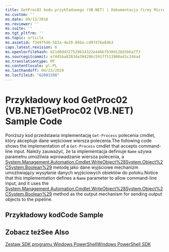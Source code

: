 ```yaml
---
title: GetProc02 kodu przykładowego (VB.NET) | Dokumentacja firmy Microsoft
ms.custom: ''
ms.date: 09/13/2016
ms.reviewer: ''
ms.suite: ''
ms.tgt_pltfrm: ''
ms.topic: article
ms.assetid: f3497546-5b3a-4e29-84ba-cd9747be64b3
caps.latest.revision: 6
ms.openlocfilehash: 821d0dd327529614322e446bfb30d128d1b6a7f3
ms.sourcegitcommit: e7445ba8203da304286c591ff513900ad1c244a4
ms.translationtype: MT
ms.contentlocale: pl-PL
ms.lasthandoff: 04/23/2019
ms.locfileid: "62081598"
---
```

# <a name="getproc02-vbnet-sample-code"></a><span data-ttu-id="92971-102">Przykładowy kod GetProc02 (VB.NET)</span><span class="sxs-lookup"><span data-stu-id="92971-102">GetProc02 (VB.NET) Sample Code</span></span>

<span data-ttu-id="92971-103">Poniższy kod przedstawia implementację `Get-Process` polecenia cmdlet, który akceptuje dane wejściowe wiersza polecenia.</span><span class="sxs-lookup"><span data-stu-id="92971-103">The following code shows the implementation of a `Get-Process` cmdlet that accepts command-line input.</span></span> <span data-ttu-id="92971-104">Należy zauważyć, że ta implementacja definiuje `Name` używa parametru umożliwia wprowadzanie wiersza polecenia, a [System.Management.Automation.Cmdlet.WriteObject%28System.Object%2CSystem.Boolean%29](/dotnet/api/System.Management.Automation.Cmdlet.WriteObject%28System.Object%2CSystem.Boolean%29) metodę jako dane wyjściowe mechanizm umożliwiający wysyłanie danych wyjściowych obiektów do potoku.</span><span class="sxs-lookup"><span data-stu-id="92971-104">Notice that this implementation defines a `Name` parameter to allow command-line input, and it uses the [System.Management.Automation.Cmdlet.WriteObject%28System.Object%2CSystem.Boolean%29](/dotnet/api/System.Management.Automation.Cmdlet.WriteObject%28System.Object%2CSystem.Boolean%29) method as the output mechanism for sending output objects to the pipeline.</span></span>

## <a name="code-sample"></a><span data-ttu-id="92971-105">Przykładowy kod</span><span class="sxs-lookup"><span data-stu-id="92971-105">Code Sample</span></span>

<!-- TODO!!!: review snippet reference  [!CODE [Msh_samplesgetproc02#getproc02vball](Msh_samplesgetproc02#getproc02vball)]  -->

## <a name="see-also"></a><span data-ttu-id="92971-106">Zobacz też</span><span class="sxs-lookup"><span data-stu-id="92971-106">See Also</span></span>

[<span data-ttu-id="92971-107">Zestaw SDK programu Windows PowerShell</span><span class="sxs-lookup"><span data-stu-id="92971-107">Windows PowerShell SDK</span></span>](../windows-powershell-reference.md)